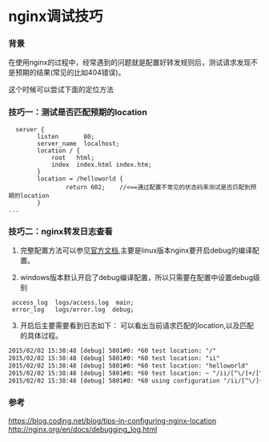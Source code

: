 nginx调试技巧
==

### 背景
在使用nginx的过程中，经常遇到的问题就是配置好转发规则后，测试请求发现不是预期的结果(常见的比如404错误)。  

这个时候可以尝试下面的定位方法

### 技巧一：测试是否匹配预期的location
```nginx
  server {
        listen       80;
        server_name  localhost;
        location / {
            root   html;
            index  index.html index.htm;
        }
        location = /helloworld {
                return 602;    //<==通过配置不常见的状态码来测试是否匹配到预期的location
        }
...
```

### 技巧二：nginx转发日志查看

1. 完整配置方法可以参见[官方文档](http://nginx.org/en/docs/debugging_log.html),主要是linux版本nginx要开启debug的编译配置。

2. windows版本默认开启了debug编译配置，所以只需要在配置中设置debug级别
```nginx
 access_log  logs/access.log  main;
 error_log   logs/error.log  debug;
```
3. 开启后主要需要看到日志如下：
可以看出当前请求匹配的location,以及匹配的具体过程。
```txt
2015/02/02 15:38:48 [debug] 5801#0: *60 test location: "/"
2015/02/02 15:38:48 [debug] 5801#0: *60 test location: "ii"
2015/02/02 15:38:48 [debug] 5801#0: *60 test location: "helloworld"
2015/02/02 15:38:48 [debug] 5801#0: *60 test location: ~ "/ii/[^\/]+/[^\/]+"
2015/02/02 15:38:48 [debug] 5801#0: *60 using configuration "/ii/[^\/]+/[^\/]+"
```

### 参考
https://blog.coding.net/blog/tips-in-configuring-nginx-location  
http://nginx.org/en/docs/debugging_log.html  
